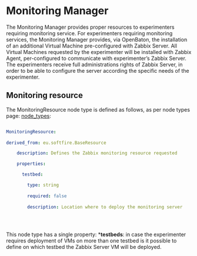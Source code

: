 # Monitoring Manager
The Monitoring Manager provides proper resources to experimenters requiring monitoring service.
For experimenters requiring monitoring services, the Monitoring Manager provides, via OpenBaton, the
installation of an additional Virtual Machine pre-configured with Zabbix
Server.
All Virtual Machines requested by the experimenter will be installed with Zabbix Agent, per-configured to
communicate with experimenter’s Zabbix Server.
The experimenters receive full administrations rights of Zabbix Server, in order to be able to configure the
server according the specific needs of the experimenter.
## Monitoring resource


The MonitoringResource node type is defined as follows, as per node types page: [node_types]:



```yaml

MonitoringResource:
  
derived_from: eu.softfire.BaseResource

    description: Defines the Zabbix monitoring resource requested

    properties:

      testbed:

        type: string
       
        required: false
       
        description: Location where to deploy the monitoring server



```


 
<!--
MonitoringResource:   
-->
This node type has a single property:
***testbeds**: in case the experimenter requires deployment of VMs on more than one
     testbed is it possible to define on which testbed the Zabbix Server VM
     will be deployed. 
 
[node_types]:etc/softfire_node_types.yaml
